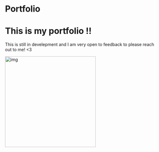 # Portfolio

<h1> This is my portfolio !! </h2>

<p> This is still in develepment and I am very open to feedback to please reach out to me! <3 </p>

<img src="../images/readme-bg.png" alt="img" width="300" />
